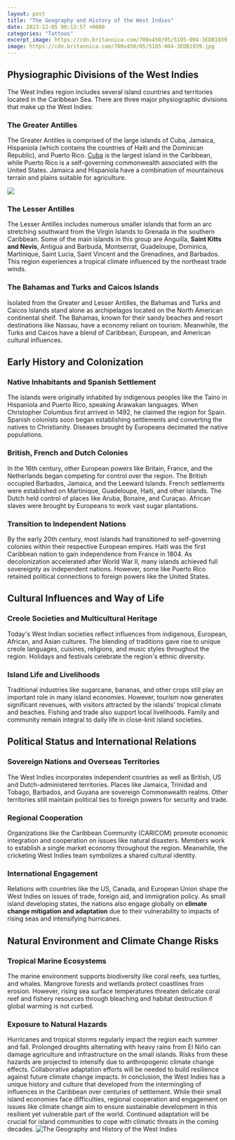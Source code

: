 ```yaml
---
layout: post
title: "The Geography and History of the West Indies"
date: 2023-12-05 00:13:57 +0000
categories: "Tattoos"
excerpt_image: https://cdn.britannica.com/700x450/05/5105-004-3EDB1039.jpg
image: https://cdn.britannica.com/700x450/05/5105-004-3EDB1039.jpg
---
```


## Physiographic Divisions of the West Indies
The West Indies region includes several island countries and territories located in the Caribbean Sea. There are three major physiographic divisions that make up the West Indies:
### The Greater Antilles
The Greater Antilles is comprised of the large islands of Cuba, Jamaica, Hispaniola (which contains the countries of Haiti and the Dominican Republic), and Puerto Rico. [Cuba](https://fistore.mysenprints.com/collection/alamillo) is the largest island in the Caribbean, while Puerto Rico is a self-governing commonwealth associated with the United States. Jamaica and Hispaniola have a combination of mountainous terrain and plains suitable for agriculture.

![](https://media.davidrumsey.com/rumsey/Size4/D0009/00094015.jpg)
### The Lesser Antilles 
The Lesser Antilles includes numerous smaller islands that form an arc stretching southward from the Virgin Islands to Grenada in the southern Caribbean. Some of the main islands in this group are Anguilla, **Saint Kitts and Nevis**, Antigua and Barbuda, Montserrat, Guadeloupe, Dominica, Martinique, Saint Lucia, Saint Vincent and the Grenadines, and Barbados. This region experiences a tropical climate influenced by the northeast trade winds.
### The Bahamas and Turks and Caicos Islands
Isolated from the Greater and Lesser Antilles, the Bahamas and Turks and Caicos Islands stand alone as archipelagos located on the North American continental shelf. The Bahamas, known for their sandy beaches and resort destinations like Nassau, have a economy reliant on tourism. Meanwhile, the Turks and Caicos have a blend of Caribbean, European, and American cultural influences.
## Early History and Colonization
### Native Inhabitants and Spanish Settlement
The islands were originally inhabited by indigenous peoples like the Taíno in Hispaniola and Puerto Rico, speaking Arawakan languages. When Christopher Columbus first arrived in 1492, he claimed the region for Spain. Spanish colonists soon began establishing settlements and converting the natives to Christianity. Diseases brought by Europeans decimated the native populations. 
### British, French and Dutch Colonies 
In the 16th century, other European powers like Britain, France, and the Netherlands began competing for control over the region. The British occupied Barbados, Jamaica, and the Leeward Islands. French settlements were established on Martinique, Guadeloupe, Haiti, and other islands. The Dutch held control of places like Aruba, Bonaire, and Curaçao. African slaves were brought by Europeans to work vast sugar plantations.
### Transition to Independent Nations
By the early 20th century, most islands had transitioned to self-governing colonies within their respective European empires. Haiti was the first Caribbean nation to gain independence from France in 1804. As decolonization accelerated after World War II, many islands achieved full sovereignty as independent nations. However, some like Puerto Rico retained political connections to foreign powers like the United States.
## Cultural Influences and Way of Life 
### Creole Societies and Multicultural Heritage  
Today's West Indian societies reflect influences from indigenous, European, African, and Asian cultures. The blending of traditions gave rise to unique creole languages, cuisines, religions, and music styles throughout the region. Holidays and festivals celebrate the region's ethnic diversity.
### Island Life and Livelihoods
Traditional industries like sugarcane, bananas, and other crops still play an important role in many island economies. However, tourism now generates significant revenues, with visitors attracted by the islands' tropical climate and beaches. Fishing and trade also support local livelihoods. Family and community remain integral to daily life in close-knit island societies.
## Political Status and International Relations
### Sovereign Nations and Overseas Territories  
The West Indies incorporates independent countries as well as British, US and Dutch-administered territories. Places like Jamaica, Trinidad and Tobago, Barbados, and Guyana are sovereign Commonwealth realms. Other territories still maintain political ties to foreign powers for security and trade.
### Regional Cooperation 
Organizations like the Caribbean Community (CARICOM) promote economic integration and cooperation on issues like natural disasters. Members work to establish a single market economy throughout the region. Meanwhile, the cricketing West Indies team symbolizes a shared cultural identity.
### International Engagement  
Relations with countries like the US, Canada, and European Union shape the West Indies on issues of trade, foreign aid, and immigration policy. As small island developing states, the nations also engage globally on **climate change mitigation and adaptation** due to their vulnerability to impacts of rising seas and intensifying hurricanes.
## Natural Environment and Climate Change Risks
### Tropical Marine Ecosystems  
The marine environment supports biodiversity like coral reefs, sea turtles, and whales. Mangrove forests and wetlands protect coastlines from erosion. However, rising sea surface temperatures threaten delicate coral reef and fishery resources through bleaching and habitat destruction if global warming is not curbed.
### Exposure to Natural Hazards
Hurricanes and tropical storms regularly impact the region each summer and fall. Prolonged droughts alternating with heavy rains from El Niño can damage agriculture and infrastructure on the small islands. Risks from these hazards are projected to intensify due to anthropogenic climate change effects. Collaborative adaptation efforts will be needed to build resilience against future climate change impacts.
In conclusion, the West Indies has a unique history and culture that developed from the intermingling of influences in the Caribbean over centuries of settlement. While their small island economies face difficulties, regional cooperation and engagement on issues like climate change aim to ensure sustainable development in this resilient yet vulnerable part of the world. Continued adaptation will be crucial for island communities to cope with climatic threats in the coming decades.
![The Geography and History of the West Indies](https://cdn.britannica.com/700x450/05/5105-004-3EDB1039.jpg)